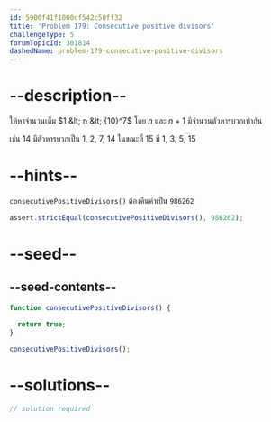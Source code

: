 ```yaml
---
id: 5900f41f1000cf542c50ff32
title: 'Problem 179: Consecutive positive divisors'
challengeType: 5
forumTopicId: 301814
dashedName: problem-179-consecutive-positive-divisors
---
```


# --description--

ให้หาจำนวนเต็ม $1 &lt; n &lt; {10}^7$ โดย $n$ และ $n + 1$ มีจำนวนตัวหารบวกเท่ากัน 

เช่น 14 มีตัวหารบวกเป็น 1, 2, 7, 14 ในขณะที่ 15 มี 1, 3, 5, 15

# --hints--

`consecutivePositiveDivisors()` ต้องคืนค่าเป็น `986262`

```js
assert.strictEqual(consecutivePositiveDivisors(), 986262);
```

# --seed--

## --seed-contents--

```js
function consecutivePositiveDivisors() {

  return true;
}

consecutivePositiveDivisors();
```

# --solutions--

```js
// solution required
```
